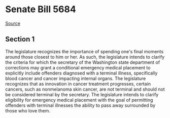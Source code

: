 # Senate Bill 5684

[Source](http://lawfilesext.leg.wa.gov/biennium/2021-22/Xml/Bills/Senate%20Bills/5684.xml)
## Section 1
The legislature recognizes the importance of spending one's final moments around those closest to him or her. As such, the legislature intends to clarify the criteria for which the secretary of the Washington state department of corrections may grant a conditional emergency medical placement to explicitly include offenders diagnosed with a terminal illness, specifically blood cancer and cancer impacting internal organs. The legislature recognizes that as innovation in cancer treatment progresses, certain cancers, such as nonmelanoma skin cancer, are not terminal and should not be considered terminal by the secretary. The legislature intends to clarify eligibility for emergency medical placement with the goal of permitting offenders with terminal illnesses the ability to pass away surrounded by those who love them.

